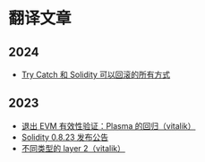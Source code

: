 # 翻译文章

## 2024
- [Try Catch 和 Solidity 可以回滚的所有方式](./zh/try-catch-and-all-the-ways-solidity-can-revert.md)

## 2023
- [退出 EVM 有效性验证：Plasma 的回归（vitalik）](./2023-11-14-exit-games-for-EVM-validiums-the-return-of-Plasma.md)
- [Solidity 0.8.23 发布公告](./2023-11-08-solidity-0.8.23-release-announcement.md)
- [不同类型的 layer 2（vitalik）](./2023-10-31-different_types_of_layer_2s.md)